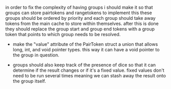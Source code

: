
in order to fix the complexity of having groups i should make it so that groups can store pairtokens and rangetokens
to implement this these groups should be ordered by priority and each group should take away tokens from the main cache to store within themselves.
after this is done they should replace the group start and group end tokens with a group token that points to which group needs to be resolved.

- make the "value" attribute of the PairToken struct a union that allows long, int, and void pointer types. this way it can have a void pointer to the group in question.

- groups should also keep track of the presence of dice so that it can determine if the result changes or if it's a fixed value. fixed values don't need to be run several times meaning we can stash away the result onto the group itself.